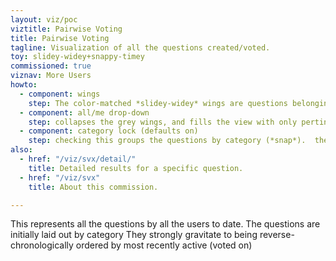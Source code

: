 ```yaml
---
layout: viz/poc
viztitle: Pairwise Voting
title: Pairwise Voting
tagline: Visualization of all the questions created/voted.
toy: slidey-widey+snappy-timey
commissioned: true
viznav: More Users
howto:
  - component: wings
    step: The color-matched *slidey-widey* wings are questions belonging to the currently logged in user. The grey questions belong to other users.
  - component: all/me drop-down
    step: collapses the grey wings, and fills the view with only pertinent questions.
  - component: category lock (defaults on)
    step: checking this groups the questions by category (*snap*).  they always remain arranged by most recently updated (*tap*).
also:
  - href: "/viz/svx/detail/"
    title: Detailed results for a specific question.
  - href: "/viz/svx"
    title: About this commission.

---
```

This represents all the questions by all the users to date.
The questions are initially laid out by category
They strongly gravitate to being reverse-chronologically ordered by most recently active (voted on)

